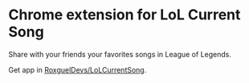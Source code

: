 Chrome extension for LoL Current Song
===

Share with your friends your favorites songs in League of Legends.

Get app in [RoxguelDevs/LoLCurrentSong](https://github.com/RoxguelDevs/LoLCurrentSong).